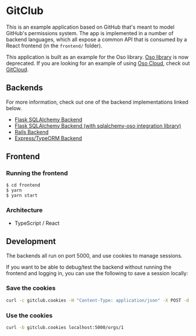 # GitClub

This is an example application based on GitHub that's meant to model GitHub's
permissions system. The app is implemented in a number of backend languages,
which all expose a common API that is consumed by a React frontend (in the
`frontend/` folder).

This application is built as an example for the Oso library. [Oso library](https://github.com/osohq/oso) is now deprecated. If you are looking for an example of using [Oso Cloud](https://www.osohq.com/docs), check out
[GitCloud](https://github.com/osohq/gitcloud).

## Backends

For more information, check out one of the backend implementations linked below.

- [Flask SQLAlchemy Backend](backends/flask-sqlalchemy)
- [Flask SQLAlchemy Backend (with sqlalchemy-oso integration library)](backends/flask-sqlalchemy-oso)
- [Rails Backend](backends/rails)
- [Express/TypeORM Backend](backends/express-typeorm)
  
## Frontend

### Running the frontend

```console
$ cd frontend
$ yarn
$ yarn start
```

### Architecture

- TypeScript / React

## Development

The backends all run on port 5000, and use cookies to manage sessions.

If you want to be able to debug/test the backend without running the frontend
and logging in, you can use the following to save a session locally:

### Save the cookies

```bash
curl -c gitclub.cookies -H "Content-Type: application/json" -X POST -d '{"email": "john@beatles.com"}' localhost:5000/session
```

### Use the cookies

```bash
curl -b gitclub.cookies localhost:5000/orgs/1
```
